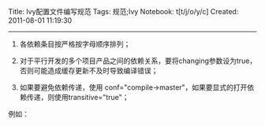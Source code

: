 Title: Ivy配置文件编写规范
Tags: 规范;Ivy
Notebook: t[t/j/o/y/c]
Created: 2011-08-01 11:19:30

------

1. 各依赖条目按严格按字母顺序排列； 
 2. 对于平行开发的多个项目产品之间的依赖关系，要将changing参数设为true，否则可能造成缓存更新不及时导致编译错误； 

 3. 如果要避免依赖传递，使用 conf="compile->master"，如果要显式的打开依赖传递，则使用transitive="true"； 

 例如： 

 <dependency org="com.boco.ty" name="gapi" rev="alpha" conf="compile->master" changing="true"/>